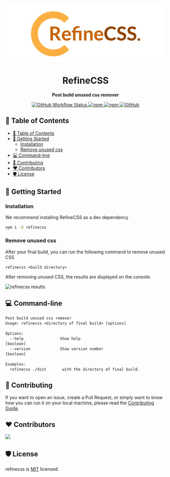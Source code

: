 <p align="center">
    <img alt="refinecss-logo" src="./logo/refinecss_logo.jpg"/>   
</p>

<h1 align="center">RefineCSS</h1>
<p align="center">
    <b>Post build unused css remover</b>
</p>

<p align="center" style="align: center;">
        <a href="https://github.com/appzic/refinecss/blob/main/.github/workflows/main.yml">
            <img alt="GitHub Workflow Status" src="https://img.shields.io/github/actions/workflow/status/appzic/refinecss/main.yml">
        </a>
        <a href="https://www.npmjs.com/package/refinecss">
            <img alt="npm" src="https://img.shields.io/npm/v/refinecss">
        </a>
        <a href="https://www.npmjs.com/package/refinecss">
            <img alt="npm" src="https://img.shields.io/npm/dw/refinecss">
        </a>
        <a href="https://github.com/appzic/refinecss/blob/main/LICENSE">
            <img alt="GitHub" src="https://img.shields.io/github/license/appzic/refinecss">
        </a>
    </p>

## 📖 Table of Contents

- [📖 Table of Contents](#-table-of-contents)
- [🚀 Getting Started](#-getting-started)
  - [Installation](#installation)
  - [Remove unused css](#remove-unused-css)
- [💻 Command-line](#-command-line)
- [🙏 Contributing](#-contributing)
- [❤️ Contributors](#️-contributors)
- [🛡️ License](#️-license)

## 🚀 Getting Started

### Installation

We recommend installing RefineCSS as a dev dependency

```bash
npm i -D refinecss
```

### Remove unused css

After your final build, you can run the following command to remove unused CSS

```
refinecss <build directory>
```

After removing unused CSS, the results are displayed on the console.

![refinecss results](https://user-images.githubusercontent.com/64678612/210082324-b7768f87-8154-47a7-914f-6b87b20122ca.png)

## 💻 Command-line

```
Post build unused css remover
Usage: refinecss <directory of final build> [options]

Options:
  --help                Show help                                       [boolean]
  --version             Show version number                             [boolean]

Examples:
  refinecss ./dist       with the directory of final build.
```

## 🙏 Contributing

If you want to open an issue, create a Pull Request, or simply want to know how you can run it on your local machine, please read the [Contributing Guide](https://github.com/appzic/refinecss/blob/main/CONTRIBUTING.md).

## ❤️ Contributors

<a href="https://github.com/appzic/refinecss/graphs/contributors">
  <img src="https://contrib.rocks/image?repo=appzic/refinecss" />
</a>

## 🛡️ License

refinecss is [MIT](https://github.com/appzic/refinecss/blob/main/LICENSE) licensed.

